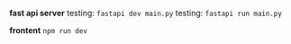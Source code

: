 
**fast api server**
testing: `fastapi dev main.py`
testing: `fastapi run main.py`

**frontent**
`npm run dev`


